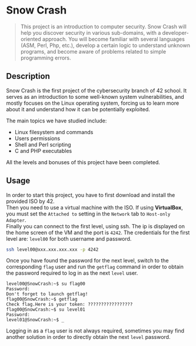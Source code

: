 # Snow Crash

> This project is an introduction to computer security. Snow Crash will help you discover security in various sub-domains, with a developer-oriented approach. You will become familiar with several languages (ASM, Perl, Php, etc.), develop a certain logic to understand unknown programs, and become aware of problems related to simple programming errors.

## Description

Snow Crash is the first project of the cybersecurity branch of 42 school. It serves as an introduction to some well-known system vulnerabilities, and mostly focuses on the Linux operating system, forcing us to learn more about it and understand how it can be potentially exploited.

The main topics we have studied include:
- Linux filesystem and commands
- Users permissions
- Shell and Perl scripting
- C and PHP executables

All the levels and bonuses of this project have been completed.

## Usage

In order to start this project, you have to first download and install the provided ISO by 42.  
Then you need to use a virtual machine with the ISO. If using **VirtualBox**, you must set the `Attached to` setting in the `Network` tab to `Host-only Adapter`.  
Finally you can connect to the first level, using ssh. The ip is displayed on the home screen of the VM and the port is `4242`. The credentials for the first level are: `level00` for both username and password.

```bash
ssh level00@xxx.xxx.xxx.xxx -p 4242
```

Once you have found the password for the next level, switch to the corresponding `flag` user and run the `getflag` command in order to obtain the password required to log in as the next `level` user.

```
level00@SnowCrash:~$ su flag00
Password:
Don't forget to launch getflag!
flag00@SnowCrash:~$ getflag
Check flag.Here is your token: ?????????????????
flag00@SnowCrash:~$ su level01
Password:
level01@SnowCrash:~$ _
```

Logging in as a `flag` user is not always required, sometimes you may find another solution in order to directly obtain the next `level` password.
